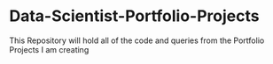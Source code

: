 # Data-Scientist-Portfolio-Projects
This Repository will hold all of the code and queries from the Portfolio Projects I am creating
